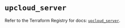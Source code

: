 # `upcloud_server`

Refer to the Terraform Registry for docs: [`upcloud_server`](https://registry.terraform.io/providers/upcloudltd/upcloud/5.13.0/docs/resources/server).
